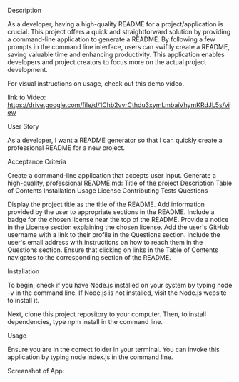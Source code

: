 Description

As a developer, having a high-quality README for a project/application is crucial. This project offers a quick and straightforward solution by providing a command-line application to generate a README. By following a few prompts in the command line interface, users can swiftly create a README, saving valuable time and enhancing productivity. This application enables developers and project creators to focus more on the actual project development.

For visual instructions on usage, check out this demo video.

link to Video:
https://drive.google.com/file/d/1Chb2vvrCthdu3xymLmbaiVhymKRdJL5s/view


User Story

As a developer, I want a README generator so that I can quickly create a professional README for a new project.

Acceptance Criteria

Create a command-line application that accepts user input.
Generate a high-quality, professional README.md:
Title of the project
Description
Table of Contents
Installation
Usage
License
Contributing
Tests
Questions

Display the project title as the title of the README.
Add information provided by the user to appropriate sections in the README.
Include a badge for the chosen license near the top of the README.
Provide a notice in the License section explaining the chosen license.
Add the user's GitHub username with a link to their profile in the Questions section.
Include the user's email address with instructions on how to reach them in the Questions section.
Ensure that clicking on links in the Table of Contents navigates to the corresponding section of the README.


Installation

To begin, check if you have Node.js installed on your system by typing node -v in the command line. If Node.js is not installed, visit the Node.js website to install it.

Next, clone this project repository to your computer. Then, to install dependencies, type npm install in the command line.


Usage

Ensure you are in the correct folder in your terminal. You can invoke this application by typing node index.js in the command line.




Screanshot of App:

